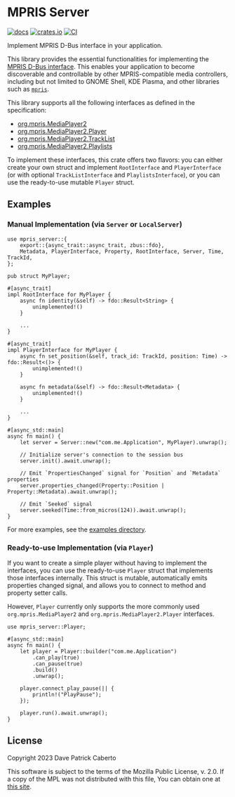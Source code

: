 # MPRIS Server

[![docs](https://docs.rs/mpris-server/badge.svg)](https://docs.rs/mpris-server/)
[![crates.io](https://img.shields.io/crates/v/mpris-server)](https://crates.io/crates/mpris-server)
[![CI](https://github.com/SeaDve/mpris-server/actions/workflows/ci.yml/badge.svg)](https://github.com/SeaDve/mpris-server/actions/workflows/ci.yml)

Implement MPRIS D-Bus interface in your application.

This library provides the essential functionalities for implementing the [MPRIS D-Bus interface](https://specifications.freedesktop.org/mpris-spec/2.2/). This enables your application to become discoverable and controllable by other MPRIS-compatible media controllers, including but not limited to GNOME Shell, KDE Plasma, and other libraries such as [`mpris`](https://github.com/Mange/mpris-rs).

This library supports all the following interfaces as defined in the specification:

* [org.mpris.MediaPlayer2](https://specifications.freedesktop.org/mpris-spec/2.2/Media_Player.html)
* [org.mpris.MediaPlayer2.Player](https://specifications.freedesktop.org/mpris-spec/2.2/Player_Interface.html)
* [org.mpris.MediaPlayer2.TrackList](https://specifications.freedesktop.org/mpris-spec/2.2/Track_List_Interface.html)
* [org.mpris.MediaPlayer2.Playlists](https://specifications.freedesktop.org/mpris-spec/2.2/Playlists_Interface.html)

To implement these interfaces, this crate offers two flavors: you can either create your own struct and implement `RootInterface` and `PlayerInterface` (or with optional `TrackListInterface` and `PlaylistsInterface`), or you can use the ready-to-use mutable `Player` struct.

## Examples

### Manual Implementation (via `Server` or `LocalServer`)

```rust,ignore
use mpris_server::{
    export::{async_trait::async_trait, zbus::fdo},
    Metadata, PlayerInterface, Property, RootInterface, Server, Time, TrackId,
};

pub struct MyPlayer;

#[async_trait]
impl RootInterface for MyPlayer {
    async fn identity(&self) -> fdo::Result<String> {
        unimplemented!()
    }

    ...
}

#[async_trait]
impl PlayerInterface for MyPlayer {
    async fn set_position(&self, track_id: TrackId, position: Time) -> fdo::Result<()> {
        unimplemented!()
    }

    async fn metadata(&self) -> fdo::Result<Metadata> {
        unimplemented!()
    }

    ...
}

#[async_std::main]
async fn main() {
    let server = Server::new("com.me.Application", MyPlayer).unwrap();

    // Initialize server's connection to the session bus
    server.init().await.unwrap();

    // Emit `PropertiesChanged` signal for `Position` and `Metadata` properties
    server.properties_changed(Property::Position | Property::Metadata).await.unwrap();

    // Emit `Seeked` signal
    server.seeked(Time::from_micros(124)).await.unwrap();
}
```

For more examples, see the [examples directory](https://github.com/SeaDve/mpris-server/tree/main/examples).

### Ready-to-use Implementation (via `Player`)

If you want to create a simple player without having to implement the interfaces, you can use the ready-to-use `Player` struct that implements those interfaces internally. This struct is mutable, automatically emits properties changed signal, and allows you to connect to method and property setter calls.

However, `Player` currently only supports the more commonly used `org.mpris.MediaPlayer2` and `org.mpris.MediaPlayer2.Player` interfaces.

```rust,ignore
use mpris_server::Player;

#[async_std::main]
async fn main() {
    let player = Player::builder("com.me.Application")
        .can_play(true)
        .can_pause(true)
        .build()
        .unwrap();

    player.connect_play_pause(|| {
        println!("PlayPause");
    });

    player.run().await.unwrap();
}
```

## License

Copyright 2023 Dave Patrick Caberto

This software is subject to the terms of the Mozilla Public License, v. 2.0. If a copy of the MPL was not distributed with this file, You can obtain one at [this site](http://mozilla.org/MPL/2.0/).
